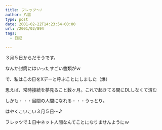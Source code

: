 ```yaml
---
title: フレッツ～♪
author: 八雲
type: post
date: 2001-02-22T14:23:54+00:00
url: /2001/02/894
tags:
  - 日記

---
```

３月５日からだそうです。
  
なんか封筒にはいったすごい書類がｗ
  
で、私はこの日をXデーと呼ぶことにしました（爆）
  
思えば、常時接続を夢見ること数ヶ月。これで起きてる間にDLしなくて済む
  
しかも・・・昼間の人間になれる・・・うっとり。
  
はやくこいこい３月５日～♪

フレッツで１日中ネット人間なんてことになりませんようにｗ
